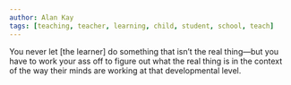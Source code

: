 ```yaml
---
author: Alan Kay
tags: [teaching, teacher, learning, child, student, school, teach]
---
```

You never let \[the learner] do something that isn’t the real thing—but you have to work your ass off to figure out what the real thing is in the context of the way their minds are working at that developmental level.
